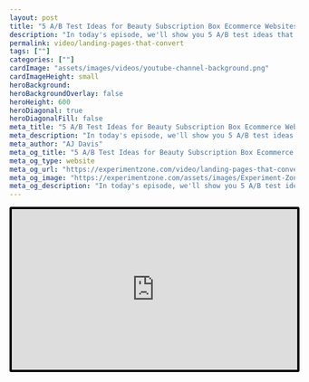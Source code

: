 ```yaml
---
layout: post
title: "5 A/B Test Ideas for Beauty Subscription Box Ecommerce Websites | Testing the Experience"
description: "In today's episode, we'll show you 5 A/B test ideas that can increase conversion rates for beauty subscription box brands."
permalink: video/landing-pages-that-convert
tags: [""]
categories: [""]
cardImage: "assets/images/videos/youtube-channel-background.png"
cardImageHeight: small
heroBackground:
heroBackgroundOverlay: false
heroHeight: 600
heroDiagonal: true
heroDiagonalFill: false
meta_title: "5 A/B Test Ideas for Beauty Subscription Box Ecommerce Websites | Testing the Experience"
meta_description: "In today's episode, we'll show you 5 A/B test ideas that can increase conversion rates for beauty subscription box brands."
meta_author: "AJ Davis"
meta_og_title: "5 A/B Test Ideas for Beauty Subscription Box Ecommerce Websites | Testing the Experience"
meta_og_type: website
meta_og_url: "https://experimentzone.com/video/landing-pages-that-convert"
meta_og_image: "https://experimentzone.com/assets/images/Experiment-Zone-logo-color.png"
meta_og_description: "In today's episode, we'll show you 5 A/B test ideas that can increase conversion rates for beauty subscription box brands."
---
```


<style>
    .video {
        border: 4px solid black;
        border-radius: 3px;
    }
    .work-summary {
        border: 0px solid black;
    }
    .iframe-container{
        position: relative;
        width: 100%;
        padding-bottom: 56.25%; 
        height: 0;
    }
    .iframe-container iframe{
        position: absolute;
        top:0;
        left: 0;
        width: 100%;
        height: 100%;
    }
</style>

<div class="mt-0 mt-md-n20 work work-summary justify-content-center iframe-container">
    <iframe class="video" src="https://www.youtube.com/embed/Xn8TfbCKC-M" title="YouTube video player" frameborder="0" allow="accelerometer; autoplay; clipboard-write; encrypted-media; gyroscope; picture-in-picture" allowfullscreen></iframe>
</div>
